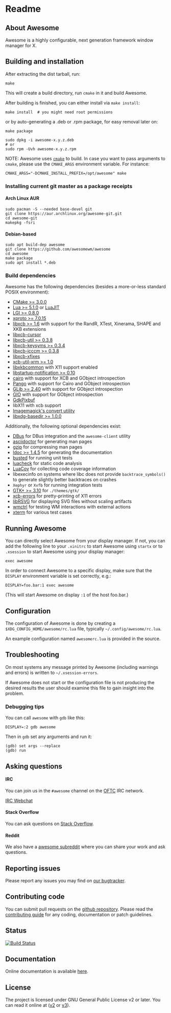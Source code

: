 # Readme

## About Awesome

Awesome is a highly configurable, next generation framework window manager for X.

## Building and installation

After extracting the dist tarball, run:

    make

This will create a build directory, run `cmake` in it and build Awesome.

After building is finished, you can either install via `make install`:

    make install  # you might need root permissions

or by auto-generating a .deb or .rpm package, for easy removal later on:

    make package

    sudo dpkg -i awesome-x.y.z.deb
    # or
    sudo rpm -Uvh awesome-x.y.z.rpm

NOTE: Awesome uses [`cmake`](https://cmake.org) to build. In case you want to
pass arguments to `cmake`, please use the `CMAKE_ARGS` environment variable. For
instance:

    CMAKE_ARGS="-DCMAKE_INSTALL_PREFIX=/opt/awesome" make

### Installing current git master as a package receipts

#### Arch Linux AUR

```
sudo pacman -S --needed base-devel git
git clone https://aur.archlinux.org/awesome-git.git
cd awesome-git
makepkg -fsri
```

#### Debian-based

```
sudo apt build-dep awesome
git clone https://github.com/awesomewm/awesome
cd awesome
make package
sudo apt install *.deb
```

### Build dependencies

Awesome has the following dependencies (besides a more-or-less standard POSIX
environment):

- [CMake >= 3.0.0](https://cmake.org)
- [Lua >= 5.1.0](https://www.lua.org) or [LuaJIT](http://luajit.org)
- [LGI >= 0.8.0](https://github.com/pavouk/lgi)
- [xproto >= 7.0.15](https://www.x.org/archive//individual/proto/)
- [libxcb >= 1.6](https://xcb.freedesktop.org/) with support for the RandR, XTest, Xinerama, SHAPE and
  XKB extensions
- [libxcb-cursor](https://xcb.freedesktop.org/)
- [libxcb-util >= 0.3.8](https://xcb.freedesktop.org/)
- [libxcb-keysyms >= 0.3.4](https://xcb.freedesktop.org/)
- [libxcb-icccm >= 0.3.8](https://xcb.freedesktop.org/)
- [libxcb-xfixes](https://xcb.freedesktop.org/)
- [xcb-util-xrm >= 1.0](https://github.com/Airblader/xcb-util-xrm)
- [libxkbcommon](http://xkbcommon.org/) with X11 support enabled
- [libstartup-notification >=
  0.10](https://www.freedesktop.org/wiki/Software/startup-notification/)
- [cairo](https://www.cairographics.org/) with support for XCB and GObject
  introspection
- [Pango](http://www.pango.org/) with support for Cairo and GObject
  introspection
- [GLib >= 2.40](https://wiki.gnome.org/Projects/GLib) with support for GObject
  introspection
- [GIO](https://developer.gnome.org/gio/stable/) with support for GObject
  introspection
- [GdkPixbuf](https://wiki.gnome.org/Projects/GdkPixbuf)
- libX11 with xcb support
- [Imagemagick's convert utility](http://www.imagemagick.org/script/index.php)
- [libxdg-basedir >= 1.0.0](https://github.com/devnev/libxdg-basedir)

Additionally, the following optional dependencies exist:

- [DBus](https://www.freedesktop.org/wiki/Software/dbus/) for DBus integration
  and the `awesome-client` utility
- [asciidoctor](https://asciidoctor.org/) for generating man pages
- [gzip](http://www.gzip.org/) for compressing man pages
- [ldoc >= 1.4.5](https://stevedonovan.github.io/ldoc/) for generating the
  documentation
- [busted](https://olivinelabs.com/busted/) for running unit tests
- [luacheck](https://github.com/mpeterv/luacheck) for static code analysis
- [LuaCov](https://keplerproject.github.io/luacov/) for collecting code coverage
  information
- libexecinfo on systems where libc does not provide `backtrace_symbols()` to
  generate slightly better backtraces on crashes
- `Xephyr` or `Xvfb` for running integration tests
- [GTK+ >= 3.10](https://www.gtk.org/) for `./themes/gtk/`
- [xcb-errors](https://gitlab.freedesktop.org/xorg/lib/libxcb-errors) for
  pretty-printing of X11 errors
- [libRSVG](https://wiki.gnome.org/action/show/Projects/LibRsvg) for displaying
  SVG files without scaling artifacts
- [wmctrl](http://tripie.sweb.cz/utils/wmctrl) for testing WM interactions
  with external actions
- [xterm](https://invisible-island.net/xterm/) for various test cases

## Running Awesome

You can directly select Awesome from your display manager. If not, you can
add the following line to your `.xinitrc` to start Awesome using `startx`
or to `.xsession` to start Awesome using your display manager:

    exec awesome

In order to connect Awesome to a specific display, make sure that
the `DISPLAY` environment variable is set correctly, e.g.:

    DISPLAY=foo.bar:1 exec awesome

(This will start Awesome on display `:1` of the host foo.bar.)

## Configuration

The configuration of Awesome is done by creating a
`$XDG_CONFIG_HOME/awesome/rc.lua` file, typically `~/.config/awesome/rc.lua`.

An example configuration named `awesomerc.lua` is provided in the source.

## Troubleshooting

On most systems any message printed by Awesome (including warnings and errors)
is written to `~/.xsession-errors`.

If Awesome does not start or the configuration file is not producing the
desired results the user should examine this file to gain insight into the
problem.

### Debugging tips

You can call `awesome` with `gdb` like this:

    DISPLAY=:2 gdb awesome

Then in `gdb` set any arguments and run it:

    (gdb) set args --replace
    (gdb) run

## Asking questions

#### IRC

You can join us in the `#awesome` channel on the [OFTC](http://www.oftc.net/) IRC network.

[IRC Webchat](https://webchat.oftc.net/?channels=awesome)

#### Stack Overflow

You can ask questions on [Stack Overflow](http://stackoverflow.com/questions/tagged/awesome-wm).

#### Reddit

We also have a [awesome subreddit](https://www.reddit.com/r/awesomewm/) where you can share your work and ask questions.

## Reporting issues

Please report any issues you may find on [our bugtracker](https://github.com/awesomeWM/awesome/issues).

## Contributing code

You can submit pull requests on the [github repository](https://github.com/awesomeWM/awesome).
Please read the [contributing guide](https://github.com/awesomeWM/awesome/blob/master/docs/02-contributing.md) for any coding, documentation or patch guidelines.

## Status

[![Build Status](https://travis-ci.com/awesomeWM/awesome.svg?branch=master)](https://travis-ci.com/awesomeWM/awesome)

## Documentation

Online documentation is available [here](https://awesomewm.org/apidoc/).

## License

The project is licensed under GNU General Public License v2 or later.
You can read it online at ([v2](http://www.gnu.org/licenses/gpl-2.0.html)
or [v3](http://www.gnu.org/licenses/gpl.html)).
